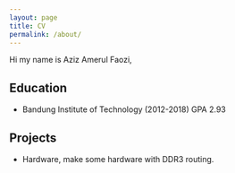 ```yaml
---
layout: page
title: CV
permalink: /about/
---
```

Hi my name is Aziz Amerul Faozi,

## Education
* Bandung Institute of Technology (2012-2018) GPA 2.93

## Projects
* Hardware, make some hardware with DDR3 routing.


